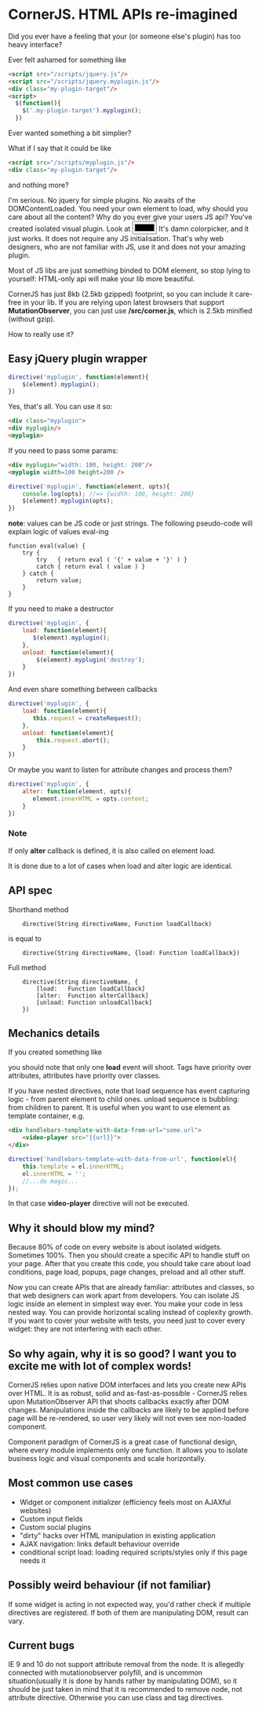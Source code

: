CornerJS. HTML APIs re-imagined
===

Did you ever have a feeling that your (or someone else's plugin) has too heavy interface?

Ever felt ashamed for something like
```html
<script src="/scripts/jquery.js"/>
<script src="/scripts/jquery.myplugin.js"/>
<div class="my-plugin-target"/>
<script>
  $(function(){
    $('.my-plugin-target').myplugin();
  })
```

Ever wanted something a bit simplier?

What if I say that it could be like

```html
<script src="/scripts/myplugin.js"/>
<div class="my-plugin-target"/>
```

and nothing more?

I'm serious. No jquery for simple plugins. No awaits of the DOMContentLoaded. 
You need your own element to load, why should you care about all the content? 
Why do you ever give your users JS api? You've created isolated visual plugin.
Look at 
<input type="color">
It's damn colorpicker, and it just works. It does not require any JS initialisation. 
That's why web designers, who are not familiar with JS, use it and does not your amazing plugin.
 
Most of JS libs are just something binded to DOM element, so stop lying to yourself: HTML-only api will make your lib more beautiful.

CornerJS has just 8kb (2.5kb gzipped) footprint, so you can include it care-free in your lib. If you are relying upon latest browsers that support **MutationObserver**, you can just use **/src/corner.js**, which is 2.5kb minified (without gzip).

How to really use it?

## Easy jQuery plugin wrapper
```javascript
directive('myplugin', function(element){
    $(element).myplugin();
})
```
Yes, that's all.
You can use it so:
```html
<div class="myplugin">
<div myplugin/>
<myplugin>
```

If you need to pass some params: 
```html
<div myplugin="width: 100, height: 200"/>
<myplugin width=100 height=200 />
```
```javascript
directive('myplugin', function(element, opts){
    console.log(opts); //=> {width: 100, height: 200}
    $(element).myplugin(opts); 
})
```
**note**: values can be JS code or just strings. The following pseudo-code will explain logic of values eval-ing
```
function eval(value) {
    try {
        try   { return eval ( '{' + value + '}' ) } 
        catch { return eval ( value ) }
    } catch {
        return value;
    }
}
```


If you need to make a destructor
```javascript
directive('myplugin', {
    load: function(element){
       $(element).myplugin();
    },
    unload: function(element){
        $(element).myplugin('destroy');
    }
})
```
And even share something between callbacks

```javascript
directive('myplugin', {
    load: function(element){
       this.request = createRequest();
    },
    unload: function(element){
        this.request.abort();
    }
})
```

Or maybe you want to listen for attribute changes and process them?

```javascript
directive('myplugin', {
    alter: function(element, opts){
       element.innerHTML = opts.content;
    }
})
```

### Note
If only **alter** callback is defined, it is also called on element load.
 
It is done due to a lot of cases when load and alter logic are identical.

## API spec
Shorthand method
```
    directive(String directiveName, Function loadCallback)
```
is equal to
```
    directive(String directiveName, {load: Function loadCallback})
```
Full method
```
    directive(String directiveName, {
        [load:   Function loadCallback]
        [alter:  Function alterCallback]
        [unload: Function unloadCallback]
    })
```
## Mechanics details
If you created something like
<directive-name class="directive_name" directive_name="some_value">

you should note that only one **load** event will shoot.
Tags have priority over attributes, attributes have priority over classes.

If you have nested directives, note that load sequence has event capturing logic - from parent element to child ones.
unload sequence is bubbling: from children to parent.
It is useful when you want to use element as template container, e.g.

```html
<div handlebars-template-with-data-from-url="some.url">
    <video-player src="{{url}}">
</div>
```
```javascript
directive('handlebars-template-with-data-from-url', function(el){
    this.template = el.innerHTML;
    el.innerHTML = '';
    //...do magic...
});
```
In that case **video-player** directive will not be executed.

## Why it should blow my mind?
Because 80% of code on every website is about isolated widgets.
Sometimes 100%.
Then you should create a specific API to handle stuff on your page.
After that you create this code, you should take care about load conditions, page load, popups, page changes, preload and all other stuff.

Now you can create APIs that are already familiar: attributes and classes, so that web designers can work apart from developers.
You can isolate JS logic inside an element in simplest way ever.
You make your code in less nested way.
You can provide horizontal scaling instead of coplexity growth.
If you want to cover your website with tests, you need just to cover every widget: they are not interfering with each other.

## So why again, why it is so good? I want you to excite me with lot of complex words!

CornerJS relies upon native DOM interfaces and lets you create new APIs over HTML.
It is as robust, solid and as-fast-as-possible - CornerJS relies upon MutationObserver API that shoots callbacks exactly after DOM changes.
Manipulations inside the callbacks are likely to be applied before page will be re-rendered, so user very likely will not even see non-loaded component.

Component paradigm of CornerJS is a great case of functional design, where every module implements only one function.
It allows you to isolate business logic and visual components and scale horizontally.

## Most common use cases
+ Widget or component initializer (efficiency feels most on AJAXful websites)
+ Custom input fields
+ Custom social plugins
+ "dirty" hacks over HTML manipulation in existing application
+ AJAX navigation: links default behaviour override
+ conditional script load: loading required scripts/styles only if this page needs it

## Possibly weird behaviour (if not familiar)
If some widget is acting in not expected way, you'd rather check if multiple directives are registered.
If both of them are manipulating DOM, result can vary.

## Current bugs
IE 9 and 10 do not support attribute removal from the node. It is allegedly connected with mutationobserver polyfill, and is uncommon situation(usually it is done by hands rather by manipulating DOM), so it should be just taken in mind that it is recommended to remove node, not attribute directive. Otherwise you can use class and tag directives.